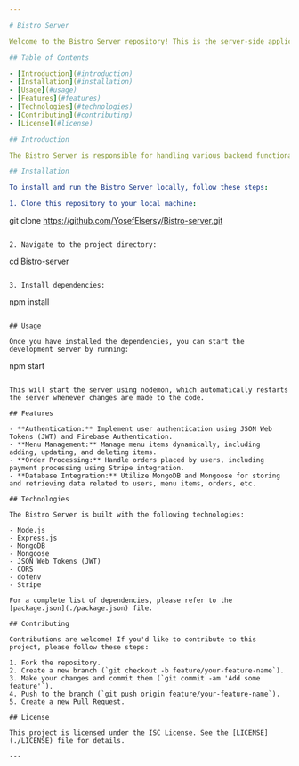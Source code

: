 ```yaml
---

# Bistro Server

Welcome to the Bistro Server repository! This is the server-side application for Bistro Restaurant, built with Node.js, Express, and MongoDB.

## Table of Contents

- [Introduction](#introduction)
- [Installation](#installation)
- [Usage](#usage)
- [Features](#features)
- [Technologies](#technologies)
- [Contributing](#contributing)
- [License](#license)

## Introduction

The Bistro Server is responsible for handling various backend functionalities of the Bistro Restaurant application, such as user authentication, managing menu items, processing orders, and more.

## Installation

To install and run the Bistro Server locally, follow these steps:

1. Clone this repository to your local machine:

   ```
   git clone https://github.com/YosefElsersy/Bistro-server.git
   ```

2. Navigate to the project directory:

   ```
   cd Bistro-server
   ```

3. Install dependencies:

   ```
   npm install
   ```

## Usage

Once you have installed the dependencies, you can start the development server by running:

```
npm start
```

This will start the server using nodemon, which automatically restarts the server whenever changes are made to the code.

## Features

- **Authentication:** Implement user authentication using JSON Web Tokens (JWT) and Firebase Authentication.
- **Menu Management:** Manage menu items dynamically, including adding, updating, and deleting items.
- **Order Processing:** Handle orders placed by users, including payment processing using Stripe integration.
- **Database Integration:** Utilize MongoDB and Mongoose for storing and retrieving data related to users, menu items, orders, etc.

## Technologies

The Bistro Server is built with the following technologies:

- Node.js
- Express.js
- MongoDB
- Mongoose
- JSON Web Tokens (JWT)
- CORS
- dotenv
- Stripe

For a complete list of dependencies, please refer to the [package.json](./package.json) file.

## Contributing

Contributions are welcome! If you'd like to contribute to this project, please follow these steps:

1. Fork the repository.
2. Create a new branch (`git checkout -b feature/your-feature-name`).
3. Make your changes and commit them (`git commit -am 'Add some feature'`).
4. Push to the branch (`git push origin feature/your-feature-name`).
5. Create a new Pull Request.

## License

This project is licensed under the ISC License. See the [LICENSE](./LICENSE) file for details.

---
```

